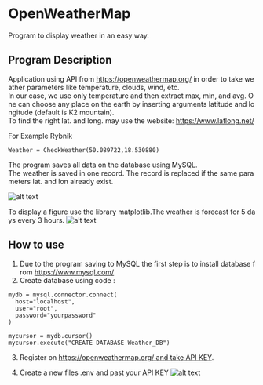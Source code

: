 ﻿# OpenWeatherMap
Program to display weather in an easy way.

## Program Description
Application using API from <https://openweathermap.org/> in order to take weather parameters like temperature, clouds, wind, etc.
In our case, we use only temperature and then extract max, min, and avg. One can choose any place on the earth by inserting arguments latitude and longitude (default is K2 mountain).
To find the right lat. and long. may use the website: <https://www.latlong.net/>

For Example Rybnik
```
Weather = CheckWeather(50.089722,18.530880)
```
The program saves all data on the database using MySQL.
The weather is saved in one record. The record is replaced if the same parameters lat. and lon already exist.

![alt text](https://i.postimg.cc/kGwtKKxC/sql.jpg)

To display a figure use the library matplotlib.The weather is forecast for 5 days every 3 hours.
![alt text](https://i.postimg.cc/ncGg6z1D/matplotlib.jpg)

## How to use
1. Due to the program saving to MySQL the first step is to install database from <https://www.mysql.com/>
2. Create database using code :
```
mydb = mysql.connector.connect(
  host="localhost",
  user="root",
  password="yourpassword"
)

mycursor = mydb.cursor()
mycursor.execute("CREATE DATABASE Weather_DB")
```
3. Register on https://openweathermap.org/ and take API KEY.

4. Create a new files .env and past your API KEY
![alt text](https://i.postimg.cc/dt68ykFn/API.png)




